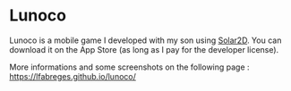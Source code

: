 # Lunoco
Lunoco is a mobile game I developed with my son using [Solar2D](https://solar2d.com/).
You can download it on the App Store (as long as I pay for the developer license).

More informations and some screenshots on the following page : https://lfabreges.github.io/lunoco/
